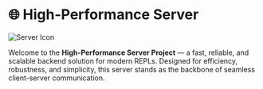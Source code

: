 # 🌐 High-Performance Server  

![Server Icon](https://img.icons8.com/flat-round/64/000000/server.png)  

Welcome to the **High-Performance Server Project** — a fast, reliable, and scalable backend solution for modern REPLs. Designed for efficiency, robustness, and simplicity, this server stands as the backbone of seamless client-server communication.

